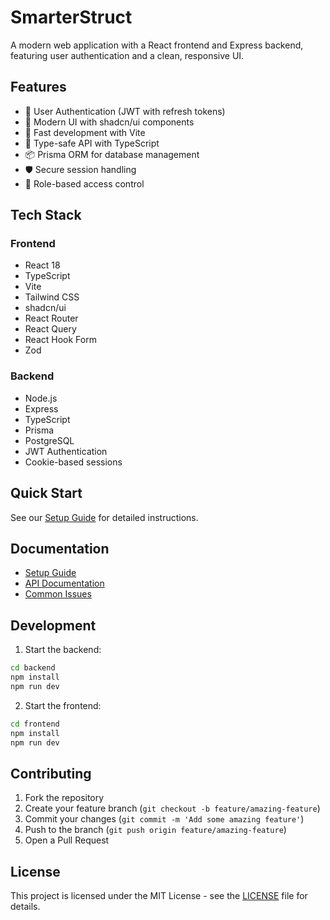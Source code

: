 # SmarterStruct

A modern web application with a React frontend and Express backend, featuring user authentication and a clean, responsive UI.

## Features

- 🔐 User Authentication (JWT with refresh tokens)
- 🎨 Modern UI with shadcn/ui components
- 🚀 Fast development with Vite
- 🔄 Type-safe API with TypeScript
- 📦 Prisma ORM for database management
- 🛡️ Secure session handling
- 🎯 Role-based access control

## Tech Stack

### Frontend
- React 18
- TypeScript
- Vite
- Tailwind CSS
- shadcn/ui
- React Router
- React Query
- React Hook Form
- Zod

### Backend
- Node.js
- Express
- TypeScript
- Prisma
- PostgreSQL
- JWT Authentication
- Cookie-based sessions

## Quick Start

See our [Setup Guide](docs/setup.md) for detailed instructions.

## Documentation

- [Setup Guide](docs/setup.md)
- [API Documentation](docs/setup.md#api-documentation)
- [Common Issues](docs/setup.md#common-issues)

## Development

1. Start the backend:
```bash
cd backend
npm install
npm run dev
```

2. Start the frontend:
```bash
cd frontend
npm install
npm run dev
```

## Contributing

1. Fork the repository
2. Create your feature branch (`git checkout -b feature/amazing-feature`)
3. Commit your changes (`git commit -m 'Add some amazing feature'`)
4. Push to the branch (`git push origin feature/amazing-feature`)
5. Open a Pull Request

## License

This project is licensed under the MIT License - see the [LICENSE](LICENSE) file for details.
